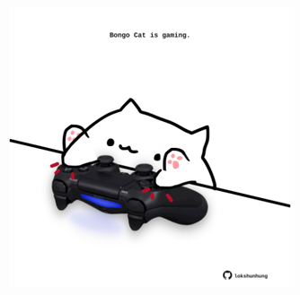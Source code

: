 <!-- built at 21/06/2022, 16:01:07 UTC -->
<p align="center">
  <img width="500" height="500" src="./ReadmeImage.svg">
</p>
